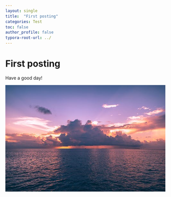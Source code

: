 ```yaml
---
layout: single
title:  "First posting"
categories: Test
toc: false
author_profile: false
typora-root-url: ../
---
```


# First posting
Have a good day!

![pexels-photo-2775196](/images/2023-05-01-first/pexels-photo-2775196-1682933483513-6.jpeg)
